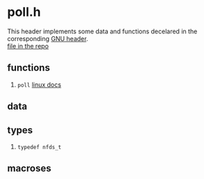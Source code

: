 # poll.h  
  
This header implements some data and functions decelared in the corresponding 
[GNU header](https://pubs.opengroup.org/onlinepubs/9699919799/basedefs/pthread.h.html).  
[file in the repo](../../include/wlac4/pthread.h)  
  
  
## functions 
  
 1.  ``poll``  [linux docs](https://linux.die.net/man/3/poll)  
  
  
## data  
  
  
  
## types  
  
 1.  ``typedef nfds_t``  
  
  
## macroses  
   